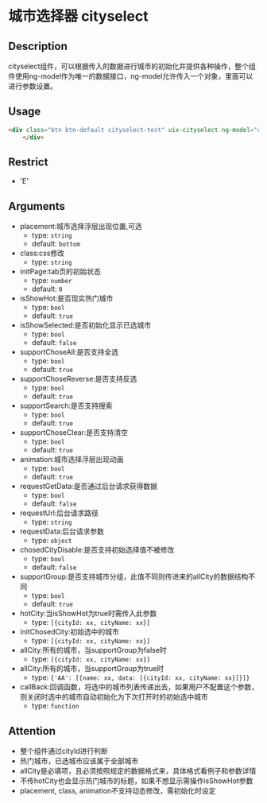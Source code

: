 # 城市选择器 cityselect
## Description

cityselect组件，可以根据传入的数据进行城市的初始化并提供各种操作，整个组件使用ng-model作为唯一的数据接口，ng-model允许传入一个对象，里面可以进行参数设置。

## Usage

``` html
<div class="btn btn-default cityselect-test" uix-cityselect ng-model="config">城市选择</div>
    </div>
```
## Restrict
- 'E'

## Arguments

- placement:城市选择浮层出现位置,可选
  - type: `string`
  - default: `bottom`
- class:css修改
  - type: `string`
- initPage:tab页的初始状态
  - type: `number`
  - default: `0`
- isShowHot:是否现实热门城市
  - type: `bool`
  - default: `true`
- isShowSelected:是否初始化显示已选城市
  - type: `bool`
  - default: `false`
- supportChoseAll:是否支持全选
  - type: `bool`
  - default: `true`
- supportChoseReverse:是否支持反选
  - type: `bool`
  - default: `true`
- supportSearch:是否支持搜索
  - type: `bool`
  - default: `true`
- supportChoseClear:是否支持清空
  - type: `bool`
  - default: `true`
- animation:城市选择浮层出现动画
  - type: `bool`
  - default: `true`
- requestGetData:是否通过后台请求获得数据
  - type: `bool`
  - default: `false`
- requestUrl:后台请求路径
  - type: `string`
- requestData:后台请求参数
  - type: `object`
- chosedCityDisable:是否支持初始选择值不被修改
  - type: `bool`
  - default: `false`
- supportGroup:是否支持城市分组，此值不同则传进来的allCity的数据结构不同
  - type: `bool`
  - default: `true`
- hotCity:当isShowHot为true时需传入此参数
  - type: `[{cityId: xx, cityName: xx}]`
- initChosedCity:初始选中的城市
  - type: `[{cityId: xx, cityName: xx}]`
- allCity:所有的城市，当supportGroup为false时
  - type: `[{cityId: xx, cityName: xx}]`
- allCity:所有的城市，当supportGroup为true时
  - type: `{'AA': [{name: xx, data: [{cityId: xx, cityName: xx}]}]}`
- callBack:回调函数，将选中的城市列表传递出去，如果用户不配置这个参数，则关闭时选中的城市自动初始化为下次打开时的初始选中城市
  - type: `function`

## Attention

* 整个组件通过cityId进行判断
* 热门城市，已选城市应该属于全部城市
* allCity是必填项，且必须按照规定的数据格式来，具体格式看例子和参数详情
* 不传hotCity也会显示热门城市的标题，如果不想显示需操作isShowHot参数
* placement, class, animation不支持动态修改，需初始化时设定



